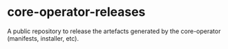 # core-operator-releases
A public repository to release the artefacts generated by the core-operator (manifests, installer, etc).

